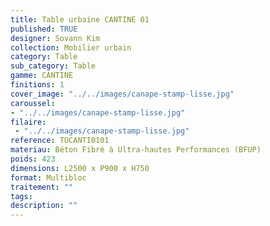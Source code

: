 ```yaml
---
title: Table urbaine CANTINE 01 
published: TRUE
designer: Sovann Kim
collection: Mobilier urbain
category: Table
sub_category: Table
gamme: CANTINE
finitions: 1
cover_image: "../../images/canape-stamp-lisse.jpg"
caroussel: 
- "../../images/canape-stamp-lisse.jpg"
filaire: 
 - "../../images/canape-stamp-lisse.jpg"
reference: TUCANTI0101
materiau: Béton Fibré à Ultra-hautes Performances (BFUP)
poids: 423
dimensions: L2500 x P900 x H750
format: Multibloc
traitement: ""
tags: 
description: ""
---
```

